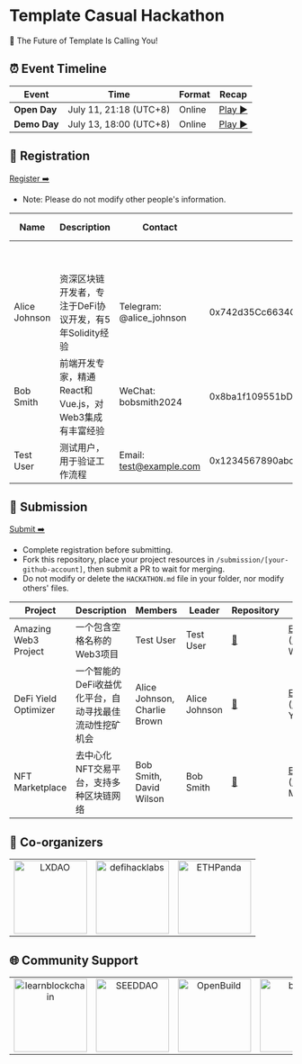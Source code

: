 # Template Casual Hackathon

<!-- [English](/docs/README_EN-US.md) | [简体中文](/docs/README_ZH-CN.md) -->

🧬 The Future of Template Is Calling You!


## ⏰ Event Timeline

| Event           | Time                  | Format    | Recap                |
| --------------- | --------------------- | --------- | ------------------------------ |
| **Open Day**  | July 11, 21:18 (UTC+8) | Online | [Play ▶️](https://example.com/) |
| **Demo Day** | July 13, 18:00 (UTC+8) | Online |   [Play ▶️](https://example.com/)  |


## 📝 Registration

<!-- Registration link start -->
[Register ➡️](https://github.com/CasualHackathon/Template/issues/new?title=Registration&body=%23%23%20Registration%20Form%0A%0A**Name%3A**%20(Please%20enter%20your%20full%20name)%0A%0A---%0A%0A**Description%3A**%20(Brief%20personal%20introduction%20including%20skills%20and%20experience)%0A%0A---%0A%0A**Contact%3A**%20(Format%3A%20Contact%20Method%3A%20Contact%20Account%2C%20e.g.%2C%20Telegram%3A%20%40username%2C%20WeChat%3A%20username%2C%20Email%3A%20email%40example.com)%0A%0A---%0A%0A**Wallet%20Address%3A**%20(Your%20wallet%20address%20or%20ENS%20domain%20on%20Ethereum%20mainnet)%0A%0A---%0A%0A**Team%20Willingness%3A**%20(Choose%20one%3A%20Yes%20%7C%20No%20%7C%20Maybe)%0A%0A---)
<!-- Registration link end -->

- Note: Please do not modify other people's information.

<!-- Registration start -->
| Name | Description | Contact | Wallet Address | Team Willingness | Operate |
| ---- | ----------- | ------- | -------------- | ---------------- | ------- |
|  |  |  |  |  | [Edit](https://github.com/CasualHackathon/Template/issues/new?title=Registration%20-%20&body=%23%23%20Registration%20Form%0A%0A**Name%3A**%0A%0A%0A%0A**Description%3A**%0A%0A%0A%0A**Contact%3A**%0A%0A%0A%0A**Wallet%20Address%3A**%0A%0A%0A%0A**Team%20Willingness%3A**%0A%0A) |
|  |  |  |  |  | [Edit](https://github.com/CasualHackathon/Template/issues/new?title=Registration%20-%20&body=%23%23%20Registration%20Form%0A%0A**Name%3A**%0A%0A%0A%0A**Description%3A**%0A%0A%0A%0A**Contact%3A**%0A%0A%0A%0A**Wallet%20Address%3A**%0A%0A%0A%0A**Team%20Willingness%3A**%0A%0A) |
| Alice Johnson | 资深区块链开发者，专注于DeFi协议开发，有5年Solidity经验 | Telegram: @alice_johnson | 0x742d35Cc6634C0532925a3b8D4C9db96C4b4d8b6 | Yes | [Edit](https://github.com/CasualHackathon/Template/issues/new?title=Registration%20-%20Alice%20Johnson&body=%23%23%20Registration%20Form%0A%0A**Name%3A**%0A%0AAlice%20Johnson%0A%0A**Description%3A**%0A%0A%E8%B5%84%E6%B7%B1%E5%8C%BA%E5%9D%97%E9%93%BE%E5%BC%80%E5%8F%91%E8%80%85%EF%BC%8C%E4%B8%93%E6%B3%A8%E4%BA%8EDeFi%E5%8D%8F%E8%AE%AE%E5%BC%80%E5%8F%91%EF%BC%8C%E6%9C%895%E5%B9%B4Solidity%E7%BB%8F%E9%AA%8C%0A%0A**Contact%3A**%0A%0ATelegram%3A%20%40alice_johnson%0A%0A**Wallet%20Address%3A**%0A%0A0x742d35Cc6634C0532925a3b8D4C9db96C4b4d8b6%0A%0A**Team%20Willingness%3A**%0A%0AYes) |
| Bob Smith | 前端开发专家，精通React和Vue.js，对Web3集成有丰富经验 | WeChat: bobsmith2024 | 0x8ba1f109551bD432803012645Hac136c4c8c8c8c | Maybe | [Edit](https://github.com/CasualHackathon/Template/issues/new?title=Registration%20-%20Bob%20Smith&body=%23%23%20Registration%20Form%0A%0A**Name%3A**%0A%0ABob%20Smith%0A%0A**Description%3A**%0A%0A%E5%89%8D%E7%AB%AF%E5%BC%80%E5%8F%91%E4%B8%93%E5%AE%B6%EF%BC%8C%E7%B2%BE%E9%80%9AReact%E5%92%8CVue.js%EF%BC%8C%E5%AF%B9Web3%E9%9B%86%E6%88%90%E6%9C%89%E4%B8%B0%E5%AF%8C%E7%BB%8F%E9%AA%8C%0A%0A**Contact%3A**%0A%0AWeChat%3A%20bobsmith2024%0A%0A**Wallet%20Address%3A**%0A%0A0x8ba1f109551bD432803012645Hac136c4c8c8c8c%0A%0A**Team%20Willingness%3A**%0A%0AMaybe) |
| Test User | 测试用户，用于验证工作流程 | Email: test@example.com | 0x1234567890abcdef1234567890abcdef12345678 | Yes | [Edit](https://github.com/CasualHackathon/Template/issues/new?title=Registration%20-%20Test%20User&body=%23%23%20Registration%20Form%0A%0A**Name%3A**%0A%0ATest%20User%0A%0A**Description%3A**%0A%0A%E6%B5%8B%E8%AF%95%E7%94%A8%E6%88%B7%EF%BC%8C%E7%94%A8%E4%BA%8E%E9%AA%8C%E8%AF%81%E5%B7%A5%E4%BD%9C%E6%B5%81%E7%A8%8B%0A%0A**Contact%3A**%0A%0AEmail%3A%20test%40example.com%0A%0A**Wallet%20Address%3A**%0A%0A0x1234567890abcdef1234567890abcdef12345678%0A%0A**Team%20Willingness%3A**%0A%0AYes) |

<!-- Registration end -->


## 🎯 Submission

<!-- Submission link start -->

[Submit ➡️](https://github.com/CasualHackathon/Template/issues/new?title=Submission&body=%23%23%20Project%20Submission%20Form%0A%0A**Project%20Name%3A**%20(Enter%20your%20project%20name)%0A%0A---%0A%0A**Project%20Description%3A**%20(Brief%20description%20about%20your%20project%20in%20one%20sentence)%0A%0A---%0A%0A**Project%20Members%3A**%20(List%20all%20team%20members%2C%20comma-separated)%0A%0A---%0A%0A**Project%20Leader%3A**%20(Project%20leader%20name)%0A%0A---%0A%0A**Repository%20URL%3A**%20(Open%20source%20repository%20URL%20-%20project%20must%20be%20open%20source)%0A%0A---)

<!-- Submission link end -->

- Complete registration before submitting.
- Fork this repository, place your project resources in `/submission/[your-github-account]`, then submit a PR to wait for merging.
- Do not modify or delete the `HACKATHON.md` file in your folder, nor modify others' files.

<!-- Submission start -->
| Project | Description | Members | Leader | Repository | Operate |
| ----------- | ----------------- | -------------- | ------- | ---------- | -------- |
| Amazing Web3 Project | 一个包含空格名称的Web3项目 | Test User | Test User | [🔗](https://github.com/test/amazing-web3-project) | [Edit](https://github.com/CasualHackathon/Template/issues/new?title=Submission%20-%20Amazing%20Web3%20Project&body=%23%23%20Project%20Submission%20Form%0A%0A**Project%20Name%3A**%0A%0AAmazing%20Web3%20Project%0A%0A**Project%20Description%3A**%0A%0A%E4%B8%80%E4%B8%AA%E5%8C%85%E5%90%AB%E7%A9%BA%E6%A0%BC%E5%90%8D%E7%A7%B0%E7%9A%84Web3%E9%A1%B9%E7%9B%AE%0A%0A**Project%20Members%3A**%0A%0ATest%20User%0A%0A**Project%20Leader%3A**%0A%0ATest%20User%0A%0A**Repository%20URL%3A**%0A%0Ahttps%3A%2F%2Fgithub.com%2Ftest%2Famazing-web3-project) &#124; [File](https://github.com/CasualHackathon/Template/blob/main/submission/Amazing Web3 Project.md) |
| DeFi Yield Optimizer | 一个智能的DeFi收益优化平台，自动寻找最佳流动性挖矿机会 | Alice Johnson, Charlie Brown | Alice Johnson | [🔗](https://github.com/alice-johnson/defi-yield-optimizer) | [Edit](https://github.com/CasualHackathon/Template/issues/new?title=Submission%20-%20DeFi%20Yield%20Optimizer&body=%23%23%20Project%20Submission%20Form%0A%0A**Project%20Name%3A**%0A%0ADeFi%20Yield%20Optimizer%0A%0A**Project%20Description%3A**%0A%0A%E4%B8%80%E4%B8%AA%E6%99%BA%E8%83%BD%E7%9A%84DeFi%E6%94%B6%E7%9B%8A%E4%BC%98%E5%8C%96%E5%B9%B3%E5%8F%B0%EF%BC%8C%E8%87%AA%E5%8A%A8%E5%AF%BB%E6%89%BE%E6%9C%80%E4%BD%B3%E6%B5%81%E5%8A%A8%E6%80%A7%E6%8C%96%E7%9F%BF%E6%9C%BA%E4%BC%9A%0A%0A**Project%20Members%3A**%0A%0AAlice%20Johnson%2C%20Charlie%20Brown%0A%0A**Project%20Leader%3A**%0A%0AAlice%20Johnson%0A%0A**Repository%20URL%3A**%0A%0Ahttps%3A%2F%2Fgithub.com%2Falice-johnson%2Fdefi-yield-optimizer) &#124; [File](https://github.com/CasualHackathon/Template/blob/main/submission/DeFi Yield Optimizer.md) |
| NFT Marketplace | 去中心化NFT交易平台，支持多种区块链网络 | Bob Smith, David Wilson | Bob Smith | [🔗](https://github.com/bob-smith/nft-marketplace) | [Edit](https://github.com/CasualHackathon/Template/issues/new?title=Submission%20-%20NFT%20Marketplace&body=%23%23%20Project%20Submission%20Form%0A%0A**Project%20Name%3A**%0A%0ANFT%20Marketplace%0A%0A**Project%20Description%3A**%0A%0A%E5%8E%BB%E4%B8%AD%E5%BF%83%E5%8C%96NFT%E4%BA%A4%E6%98%93%E5%B9%B3%E5%8F%B0%EF%BC%8C%E6%94%AF%E6%8C%81%E5%A4%9A%E7%A7%8D%E5%8C%BA%E5%9D%97%E9%93%BE%E7%BD%91%E7%BB%9C%0A%0A**Project%20Members%3A**%0A%0ABob%20Smith%2C%20David%20Wilson%0A%0A**Project%20Leader%3A**%0A%0ABob%20Smith%0A%0A**Repository%20URL%3A**%0A%0Ahttps%3A%2F%2Fgithub.com%2Fbob-smith%2Fnft-marketplace) &#124; [File](https://github.com/CasualHackathon/Template/blob/main/submission/NFT Marketplace.md) |

<!-- Submission end -->


## 🤝 Co-organizers


<table>
    <tr>
        <td  align="center" valign="middle">
            <a href="https://lxdao.io/" target="_blank">
                <img src="./materials/images/LXDAO.png" alt="LXDAO" width="130" />
            </a>
        </td>
         <td align="center" valign="middle">
            <a href="https://defihacklabs.io/" target="_blank">
                <img src="./materials/images/defihacklabs.png" alt="defihacklabs" width="130" />
            </a>
        </td>
        <td  align="center" valign="middle">
            <a href="https://ethpanda.org/" target="_blank">
                <img src="./materials/images/ETHPanda.png" alt="ETHPanda" width="130" />
            </a>
        </td>
    </tr>
</table>

## 🌐 Community Support

<table>
    <tr>
        <td align="center" valign="middle">
            <a href="https://learnblockchain.cn/" target="_blank">
                <img src="./materials/images/learnblockchain.png" alt="learnblockchain" width="130" />
            </a>
        </td>
        <td align="center" valign="middle">
            <a href="https://seedao.xyz/" target="_blank">
                <img src="./materials/images/SEEDDAO.png" alt="SEEDDAO" width="130" />
            </a>
        </td>
        <td align="center" valign="middle">
            <a href="https://openbuild.xyz/" target="_blank">
                <img src="./materials/images/OpenBuild.png" alt="OpenBuild" width="130" />
            </a>
        </td>
        <td align="center" valign="middle">
            <a href="https://x.com/BUPT3DAO" target="_blank">
                <img src="./materials/images/imagesbupt3.png" alt="bupt3" width="130" />
            </a>
        </td>
        <td align="center" valign="middle">
            <a href="https://x.com/THUBA_DAO/" target="_blank">
                <img src="./materials/images/thuba.png" alt="THUBA_DAO" width="130" />
            </a>
        </td>
    </tr>
</table>